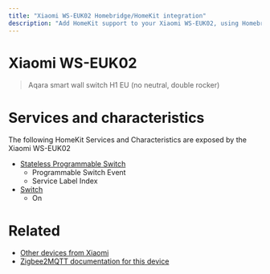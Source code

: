 ```yaml
---
title: "Xiaomi WS-EUK02 Homebridge/HomeKit integration"
description: "Add HomeKit support to your Xiaomi WS-EUK02, using Homebridge, Zigbee2MQTT and homebridge-z2m."
---
```

<!---
This file has been GENERATED using src/docgen/docgen.ts
DO NOT EDIT THIS FILE MANUALLY!
-->
# Xiaomi WS-EUK02
> Aqara smart wall switch H1 EU (no neutral, double rocker)


# Services and characteristics
The following HomeKit Services and Characteristics are exposed by
the Xiaomi WS-EUK02

* [Stateless Programmable Switch](../../action.md)
  * Programmable Switch Event
  * Service Label Index
* [Switch](../../switch.md)
  * On


# Related
* [Other devices from Xiaomi](../index.md#xiaomi)
* [Zigbee2MQTT documentation for this device](https://www.zigbee2mqtt.io/devices/WS-EUK02.html)